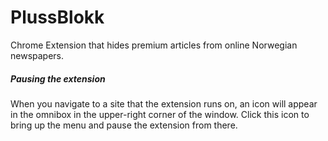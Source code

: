 # PlussBlokk
Chrome Extension that hides premium articles from online Norwegian newspapers. 

##### Pausing the extension
When you navigate to a site that the extension runs on, an icon will appear in the omnibox in the upper-right corner of the window. Click this icon to bring up the menu and pause the extension from there.
